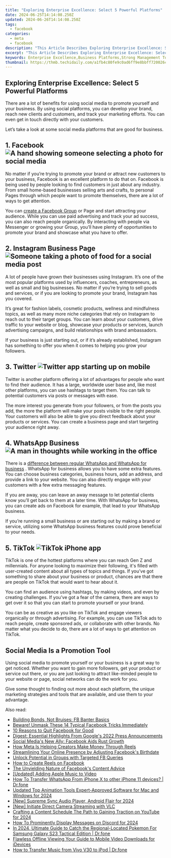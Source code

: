 ```yaml
---
title: "Exploring Enterprise Excellence: Select 5 Powerful Platforms"
date: 2024-06-25T14:14:08.250Z
updated: 2024-06-26T14:14:08.250Z
tags:
  - facebook
categories:
  - meta
  - facebook
description: "This Article Describes Exploring Enterprise Excellence: Select 5 Powerful Platforms"
excerpt: "This Article Describes Exploring Enterprise Excellence: Select 5 Powerful Platforms"
keywords: Enterprise Excellence,Business Platforms,Strong Management Tools,Effective Workspaces,Powerful Systems,Top Platforms,Excellent Enterprises
thumbnail: https://thmb.techidaily.com/a1fb4c80fe9c0ad6ff9e8bbff720026cb07010c4ba5417fdd64e86e6b5386be9.jpg
---
```


## Exploring Enterprise Excellence: Select 5 Powerful Platforms

 There are a lot of benefits for using social media to promote yourself and your business. By using social platforms, you can develop your brand, reach new clients and customers, and track your marketing efforts. You can even get in touch directly with your customers.

 Let’s take a look at some social media platforms that are good for business.

## 1\. Facebook ![A hand showing someone selecting a photo for social media](https://static1.makeuseofimages.com/wordpress/wp-content/uploads/2022/11/pexels-cottonbro-5082579.jpg)

 No matter if you’re trying to promote your brand or attract new customers to your business, Facebook is an excellent platform to do that on. Facebook is being used by people looking to find customers in just about any industry. From small home-based businesses selling arts and crafts, to personal Pages through which people want to promote themselves, there are a lot of ways to get attention.

 You can [create a Facebook Group](https://www.makeuseof.com/create-facebook-group/) or Page and start attracting your audience. While you can use paid advertising and track your ad success, you can also reach people organically. By interacting with people via Messenger or growing your Group, you’ll have plenty of opportunities to promote your brand and showcase what you have to offer.

## 2\. Instagram Business Page ![Someone taking a photo of food for a social media post](https://static1.makeuseofimages.com/wordpress/wp-content/uploads/2022/11/pexels-ready-made-3850213.jpg)

 A lot of people have grown their businesses using Instagram. It’s one of the most popular platforms used by influencers, coaches, entrepreneurs, as well as small and big businesses. No matter if you’re trying to sell goods and services, or if you are looking to promote your brand, Instagram has you covered.

 It’s great for fashion labels, cosmetic products, wellness and mindfulness topics, as well as many more niche categories that rely on Instagram to reach out to their target groups. You can learn about your customers, drive traffic to your website or blog, showcase your products or services, launch advertising campaigns, and build relationships with brand ambassadors.

 If your business is just starting out, or if it’s already established, Instagram has something to offer you when it comes to helping you grow your followers.

## 3\. Twitter ![Twitter app starting up on mobile](https://static1.makeuseofimages.com/wordpress/wp-content/uploads/2022/12/twitter-starting-up.jpg)

 Twitter is another platform offering a lot of advantages for people who want to find their audience. It has a large, worldwide user base and, like most other platforms, you can use hashtags to target them. You can talk to potential customers via posts or messages with ease.

 The more interest you generate from your followers, or from the posts you add, the more the platform will make your posts visible to the right people. Your customers will also be able to give you direct feedback about your products or services. You can create a business page and start targeting your audience right away.

## 4\. WhatsApp Business ![A man in thoughts while working in the office](https://static1.makeuseofimages.com/wordpress/wp-content/uploads/2022/11/a-man-in-thoughts-while-working-in-the-office_.jpg)

 There is a [difference between regular WhatsApp and WhatsApp for business](https://www.makeuseof.com/whatsapp-vs-whatsapp-business/) . WhatsApp for business allows you to have some extra features. You can choose business categories, business hours, add an address, and provide a link to your website. You can also directly engage with your customers with a few extra messaging features.

 If you are away, you can leave an away message to let potential clients know you’ll get back to them at a later time. With WhatsApp for business, you can create ads on Facebook for example, that lead to your WhatsApp business.

 If you’re running a small business or are starting out by making a brand or service, utilizing some WhatsApp business features could prove beneficial to your needs.

## 5\. TikTok ![TikTok iPhone app](https://static1.makeuseofimages.com/wordpress/wp-content/uploads/2022/09/rup-tiktok-hack-not.jpg)

 TikTok is one of the hottest platforms where you can reach Gen Z and millennials. For anyone looking to maximize their following, it's filled with user-created content about all types of topics and things. If you’ve got something to share about your business or product, chances are that there are people on TikTok that would want to hear about it.

 You can find an audience using hashtags, by making videos, and even by creating challenges. If you’ve got a fear of the camera, there are ways to get over it so that you can start to promote yourself or your brand.

 You can be as creative as you like on TikTok and engage viewers organically or through advertising. For example, you can use TikTok ads to reach people, create sponsored ads, or collaborate with other brands. No matter what you decide to do, there are a lot of ways to get attention on TikTok.

## Social Media Is a Promotion Tool

 Using social media to promote yourself or your business is a great way to get noticed. Whether you want to gain more followers, get your product or service out there, or you are just looking to attract like-minded people to your website or page, social networks can do the work for you.

 Give some thought to finding out more about each platform, the unique marketing strategies and tools that are available, and use them to your advantage.


<ins class="adsbygoogle"
     style="display:block"
     data-ad-format="autorelaxed"
     data-ad-client="ca-pub-7571918770474297"
     data-ad-slot="1223367746"></ins>



<ins class="adsbygoogle"
     style="display:block"
     data-ad-client="ca-pub-7571918770474297"
     data-ad-slot="8358498916"
     data-ad-format="auto"
     data-full-width-responsive="true"></ins>

<span class="atpl-alsoreadstyle">Also read:</span>
<div><ul>
<li><a href="https://facebook.techidaily.com/building-bonds-not-bruises-fb-banter-basics/"><u>Building Bonds, Not Bruises: FB Banter Basics</u></a></li>
<li><a href="https://facebook.techidaily.com/beware-unmask-these-14-typical-facebook-tricks-immediately/"><u>Beware! Unmask These 14 Typical Facebook Tricks Immediately</u></a></li>
<li><a href="https://facebook.techidaily.com/10-reasons-to-quit-facebook-for-good/"><u>10 Reasons to Quit Facebook for Good</u></a></li>
<li><a href="https://facebook.techidaily.com/digest-essential-highlights-from-googles-2022-press-announcements/"><u>Digest: Essential Highlights From Google's 2022 Press Announcements</u></a></li>
<li><a href="https://facebook.techidaily.com/social-medias-new-ally-facebook-aids-rust-growth/"><u>Social Media's New Ally: Facebook Aids Rust Growth</u></a></li>
<li><a href="https://facebook.techidaily.com/how-meta-is-helping-creators-make-money-through-reels/"><u>How Meta Is Helping Creators Make Money Through Reels</u></a></li>
<li><a href="https://facebook.techidaily.com/streamlining-your-online-presence-by-adjusting-facebooks-birthdate/"><u>Streamlining Your Online Presence by Adjusting Facebook's Birthdate</u></a></li>
<li><a href="https://facebook.techidaily.com/unlock-potential-in-groups-with-targeted-fb-queries/"><u>Unlock Potential in Groups with Targeted FB Queries</u></a></li>
<li><a href="https://facebook.techidaily.com/how-to-create-reels-on-facebook/"><u>How to Create Reels on Facebook</u></a></li>
<li><a href="https://facebook.techidaily.com/the-unyielding-nature-of-facebooks-content-advice/"><u>The Unyielding Nature of Facebook's Content Advice</u></a></li>
<li><a href="https://extra-tips.techidaily.com/updated-adding-apple-music-to-video/"><u>[Updated] Adding Apple Music to Video</u></a></li>
<li><a href="https://review-topics.techidaily.com/how-to-transfer-whatsapp-from-iphone-x-to-other-iphone-11-devices-drfone-by-drfone-transfer-whatsapp-from-ios-transfer-whatsapp-from-ios/"><u>How To Transfer WhatsApp From iPhone X to other iPhone 11 devices? | Dr.fone</u></a></li>
<li><a href="https://smart-video-creator.techidaily.com/updated-top-animation-tools-expert-approved-software-for-mac-and-windows-for-2024/"><u>Updated Top Animation Tools Expert-Approved Software for Mac and Windows for 2024</u></a></li>
<li><a href="https://article-posts.techidaily.com/new-supreme-sync-audio-player-android-flair-for-2024/"><u>[New] Supreme Sync Audio Player, Android Flair for 2024</u></a></li>
<li><a href="https://video-screen-grab.techidaily.com/new-initiate-direct-camera-streaming-with-vlc/"><u>[New] Initiate Direct Camera Streaming with VLC</u></a></li>
<li><a href="https://youtube-clips.techidaily.com/crafting-a-content-schedule-the-path-to-gaining-traction-on-youtube-for-2024/"><u>Crafting a Content Schedule  The Path to Gaining Traction on YouTube for 2024</u></a></li>
<li><a href="https://discord-videos.techidaily.com/how-to-prominently-display-messages-on-discord-for-2024/"><u>How To Prominently Display Messages on Discord for 2024</u></a></li>
<li><a href="https://change-location.techidaily.com/in-2024-ultimate-guide-to-catch-the-regional-located-pokemon-for-samsung-galaxy-s23-tactical-edition-drfone-by-drfone-virtual-android/"><u>In 2024, Ultimate Guide to Catch the Regional-Located Pokemon For Samsung Galaxy S23 Tactical Edition | Dr.fone</u></a></li>
<li><a href="https://youtube-videos.techidaily.com/flawless-offline-viewing-your-guide-to-mobile-video-downloads-for-idevices/"><u>Flawless Offline Viewing  Your Guide to Mobile Video Downloads for iDevices</u></a></li>
<li><a href="https://android-transfer.techidaily.com/how-to-transfer-music-from-vivo-v30-to-ipod-drfone-by-drfone-transfer-from-android-transfer-from-android/"><u>How to Transfer Music from Vivo V30 to iPod | Dr.fone</u></a></li>
</ul></div>

